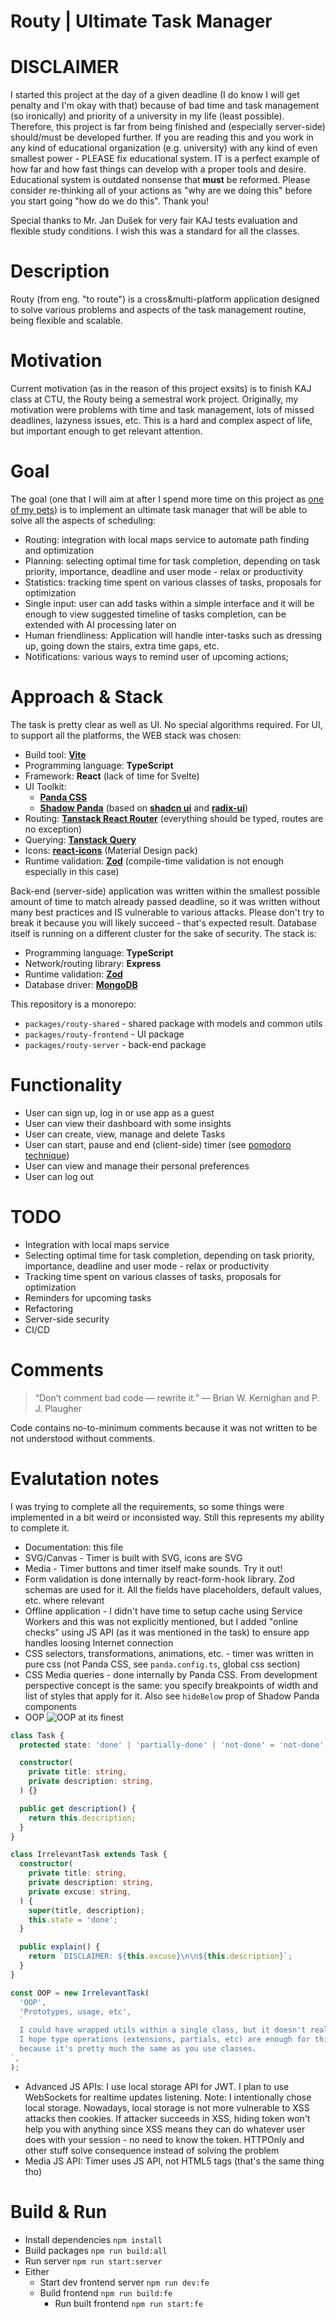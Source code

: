 # Routy | Ultimate Task Manager

# DISCLAIMER

I started this project at the day of a given deadline (I do know I will get penalty and I'm okay with that) because of bad time and task management (so ironically) and priority of a university in my life (least possible). Therefore, this project is far from being finished and (especially server-side) should/must be developed further. If you are reading this and you work in any kind of educational organization (e.g. university) with any kind of even smallest power - PLEASE fix educational system. IT is a perfect example of how far and how fast things can develop with a proper tools and desire. Educational system is outdated nonsense that **must** be reformed. Please consider re-thinking all of your actions as "why are we doing this" before you start going "how do we do this". Thank you!

Special thanks to Mr. Jan Dušek for very fair KAJ tests evaluation and flexible study conditions. I wish this was a standard for all the classes.

# Description

Routy (from eng. "to route") is a cross&multi-platform application designed to solve various problems and aspects of the task management routine, being flexible and scalable.

# Motivation

Current motivation (as in the reason of this project exsits) is to finish KAJ class at CTU, the Routy being a semestral work project. Originally, my motivation were problems with time and task management, lots of missed deadlines, lazyness issues, etc. This is a hard and complex aspect of life, but important enough to get relevant attention.

# Goal

The goal (one that I will aim at after I spend more time on this project as [one of my pets](https://github.com/ExposedCat?tab=repositories)) is to implement an ultimate task manager that will be able to solve all the aspects of scheduling:

- Routing: integration with local maps service to automate path finding and optimization
- Planning: selecting optimal time for task completion, depending on task priority, importance, deadline and user mode - relax or productivity
- Statistics: tracking time spent on various classes of tasks, proposals for optimization
- Single input: user can add tasks within a simple interface and it will be enough to view suggested timeline of tasks completion, can be extended with AI processing later on
- Human friendliness: Application will handle inter-tasks such as dressing up, going down the stairs, extra time gaps, etc.
- Notifications: various ways to remind user of upcoming actions;

# Approach & Stack

The task is pretty clear as well as UI. No special algorithms required. For UI, to support all the platforms, the WEB stack was chosen:

- Build tool: **[Vite](https://vitejs.dev/)**
- Programming language: **TypeScript**
- Framework: **React** (lack of time for Svelte)
- UI Toolkit:
  - **[Panda CSS](https://panda-css.com/)**
  - **[Shadow Panda](https://shadow-panda.dev/)** (based on **[shadcn ui](https://ui.shadcn.com/)** and **[radix-ui](https://www.radix-ui.com/)**)
- Routing: **[Tanstack React Router](https://tanstack.com/router/latest)** (everything should be typed, routes are no exception)
- Querying: **[Tanstack Query](https://tanstack.com/query/latest)**
- Icons: **[react-icons](https://react-icons.github.io/react-icons/)** (Material Design pack)
- Runtime validation: **[Zod](https://zod.dev/)** (compile-time validation is not enough especially in this case)

Back-end (server-side) application was written within the smallest possible amount of time to match already passed deadline, so it was written without many best practices and IS vulnerable to various attacks. Please don't try to break it because you will likely succeed - that's expected result. Database itself is running on a different cluster for the sake of security. The stack is:

- Programming language: **TypeScript**
- Network/routing library: **Express**
- Runtime validation: **[Zod](https://zod.dev/)**
- Database driver: **[MongoDB](https://www.mongodb.com/docs/languages/javascript/)**

This repository is a monorepo:

- `packages/routy-shared` - shared package with models and common utils
- `packages/routy-frontend` - UI package
- `packages/routy-server` - back-end package

# Functionality

- User can sign up, log in or use app as a guest
- User can view their dashboard with some insights
- User can create, view, manage and delete Tasks
- User can start, pause and end (client-side) timer (see [pomodoro technique](https://en.wikipedia.org/wiki/Pomodoro_Technique))
- User can view and manage their personal preferences
- User can log out

# TODO

- Integration with local maps service
- Selecting optimal time for task completion, depending on task priority, importance, deadline and user mode - relax or productivity
- Tracking time spent on various classes of tasks, proposals for optimization
- Reminders for upcoming tasks
- Refactoring
- Server-side security
- CI/CD

# Comments

> “Don’t comment bad code — rewrite it.” — Brian W. Kernighan and P. J. Plaugher

Code contains no-to-minimum comments because it was not written to be not understood without comments.

# Evalutation notes

I was trying to complete all the requirements, so some things were implemented in a bit weird or inconsisted way. Still this represents my ability to complete it.

- Documentation: this file
- SVG/Canvas - Timer is built with SVG, icons are SVG
- Media - Timer buttons and timer itself make sounds. Try it out!
- Form validation is done internally by react-form-hook library. Zod schemas are used for it. All the fields have placeholders, default values, etc. where relevant
- Offline application - I didn't have time to setup cache using Service Workers and this was not explicitly mentioned, but I added "online checks" using JS API (as it was mentioned in the task) to ensure app handles loosing Internet connection
- CSS selectors, transformations, animations, etc. - timer was written in pure css (not Panda CSS, see `panda.config.ts`, global css section)
- CSS Media queries - done internally by Panda CSS. From development perspective concept is the same: you specify breakpoints of width and list of styles that apply for it. Also see `hideBelow` prop of Shadow Panda components
- OOP
  ![OOP at its finest](/assets/oop.jpg)

```typescript
class Task {
  protected state: 'done' | 'partially-done' | 'not-done' = 'not-done';

  constructor(
    private title: string,
    private description: string,
  ) {}

  public get description() {
    return this.description;
  }
}

class IrrelevantTask extends Task {
  constructor(
    private title: string,
    private description: string,
    private excuse: string,
  ) {
    super(title, description);
    this.state = 'done';
  }

  public explain() {
    return `DISCLAIMER: ${this.excuse}\n\n${this.description}`;
  }
}

const OOP = new IrrelevantTask(
  'OOP',
  'Prototypes, usage, etc',
  `
  I could have wrapped utils within a single class, but it doesn't really fit in the codebase.
  I hope type operations (extensions, partials, etc) are enough for this part,
  because it's pretty much the same as you use classes.
`,
);
```

- Advanced JS APIs: I use local storage API for JWT. I plan to use WebSockets for realtime updates listening. Note: I intentionally chose local storage. Nowadays, local storage is not more vulnerable to XSS attacks then cookies. If attacker succeeds in XSS, hiding token won't help you with anything since XSS means they can do whatever user does with your session - no need to know the token. HTTPOnly and other stuff solve consequence instead of solving the problem
- Media JS API: Timer uses JS API, not HTML5 tags (that's the same thing tho)

# Build & Run

- Install dependencies `npm install`
- Build packages `npm run build:all`
- Run server `npm run start:server`
- Either
  - Start dev frontend server `npm run dev:fe`
  - Build frontend `npm run build:fe`
    - Run built frontend `npm run start:fe`
